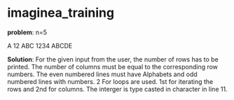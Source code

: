 # imaginea_training
**problem**:
n=5

A
12
ABC
1234
ABCDE

**Solution**:
For the given input from the user, the number of rows has to be printed.
The number of columns must be equal to the corresponding row numbers.
The even numbered lines must have Alphabets and odd numbered lines with numbers.
2 For loops are used.
1st for iterating the rows and 2nd for columns.
The interger is type casted in character in line 11.
